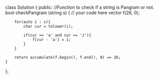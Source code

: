 class Solution
{
  public:
    //Function to check if a string is Pangram or not.
    bool checkPangram (string s) {
        // your code here
         vector<int> f(26, 0);
        
        for(auto i : s){
            char cur = tolower(i);
            
            if(cur >= 'a' and cur <= 'z'){
                f[cur - 'a'] = 1;
            }
        }
            
        return accumulate(f.begin(), f.end(), 0) == 26;
    }

};
